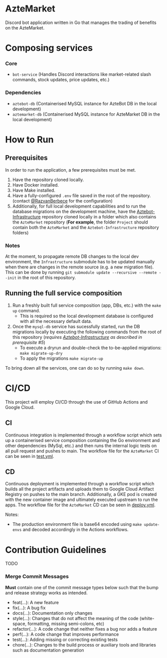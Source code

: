 # AzteMarket
Discord bot application written in Go that manages the trading of benefits on the AzteMarket.

# Composing services
### Core
- `bot-service` (Handles Discord interactions like market-related slash commands, stock updates, price updates, etc.)

### Dependencies
- `aztebot-db` (Containerised MySQL instance for AzteBot DB in the local development)
- `aztemarket-db` (Containerised MySQL instance for AzteMarket DB in the local development)

# How to Run
## Prerequisites
In order to run the application, a few prerequisites must be met.
1. Have the repository cloned locally.
2. Have Docker installed.
3. Have Make installed.
4. Have a fully-configured `.env` file saved in the root of the repository. (contact [@RazvanBerbece](https://github.com/RazvanBerbece) for the configuration)
5. Additionally, for full local development capabilities and to run the database migrations on the development machine, have the [Aztebot-Infrastructure](https://github.com/RazvanBerbece/Aztebot-Infrastructure) repository cloned locally in a folder which also contains the `AzteMarket` repository (**For example**, the folder `Project` should contain both the `AzteMarket` and the `Aztebot-Infrastructure` repository folders) 

### Notes
At the moment, to propagate remote DB changes to the local dev environment, the `Infrastructure` submodule has to be updated manually when there are changes in the remote source (e.g. a new migration file). 
This can be done by running `git submodule update --recursive --remote --init` in the root of this repository.

## Running the full service composition
1. Run a freshly built full service composition (app, DBs, etc.) with the `make up` command.
    - This is required so the local development database is configured with all the necessary default data.   
2. Once the `mysql-db` service has sucessfully started, run the DB migrations locally by executing the following commands from the root of this repository (_requires [Aztebot-Infrastructure](https://github.com/RazvanBerbece/Aztebot-Infrastructure) as described in prerequisite #5_)
    - To execute a dryrun and double-check the to-be-applied migrations: `make migrate-up-dry` 
    - To apply the migrations `make migrate-up`

To bring down all the services, one can do so by running `make down`.

# CI/CD
This project will employ CI/CD through the use of GitHub Actions and Google Cloud. 

## CI
Continuous integration is implemented through a workflow script which sets up a containerised service composition containing the Go environment and other dependencies (MySql, etc.) and then runs the internal logic tests on all pull request and pushes to main. The workflow file for the `AzteMarket` CI can be seen in [test.yml](.github/workflows/test.yml).

## CD
Continuous deployment is implemented through a workflow script which builds all the project artifacts and uploads them to Google Cloud Artifact Registry on pushes to the main branch. Additionally, a GKE pod is created with the new container image and ultimately executed upstream to run the apps. The workflow file for the `AzteMarket` CD can be seen in [deploy.yml](.github/workflows/deploy.yml).

Notes:
- The production environment file is base64 encoded using `make update-envs` and decoded accordingly in the Actions workflows.

# Contribution Guidelines
TODO

### Merge Commit Messages
**Must** contain one of the commit message types below such that the bump and release strategy works as intended.
- feat(...): A new feature
- fix(...): A bug fix
- docs(...): Documentation only changes
- style(...): Changes that do not affect the meaning of the code (white-space, formatting, missing semi-colons, etc)
- refactor(...): A code change that neither fixes a bug nor adds a feature
- perf(...): A code change that improves performance
- test(...): Adding missing or correcting existing tests
- chore(...): Changes to the build process or auxiliary tools and libraries such as documentation generation